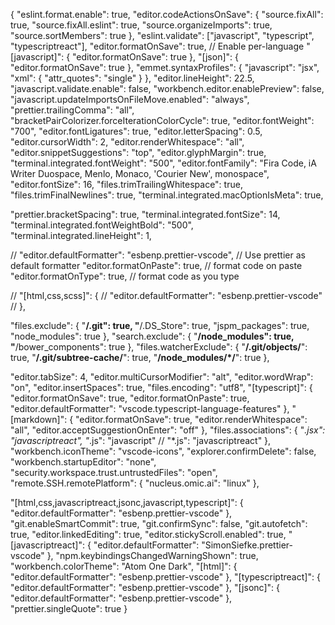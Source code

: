 {
"eslint.format.enable": true,
"editor.codeActionsOnSave": {
"source.fixAll": true,
"source.fixAll.eslint": true,
"source.organizeImports": true,
"source.sortMembers": true
},
"eslint.validate": ["javascript", "typescript", "typescriptreact"],
"editor.formatOnSave": true,
// Enable per-language
"[javascript]": {
"editor.formatOnSave": true
},
"[json]": {
"editor.formatOnSave": true
},
"emmet.syntaxProfiles": {
"javascript": "jsx",
"xml": {
"attr_quotes": "single"
}
},
"editor.lineHeight": 22.5,
"javascript.validate.enable": false,
"workbench.editor.enablePreview": false,
"javascript.updateImportsOnFileMove.enabled": "always",
"prettier.trailingComma": "all",
"bracketPairColorizer.forceIterationColorCycle": true,
"editor.fontWeight": "700",
"editor.fontLigatures": true,
"editor.letterSpacing": 0.5,
"editor.cursorWidth": 2,
"editor.renderWhitespace": "all",
"editor.snippetSuggestions": "top",
"editor.glyphMargin": true,
"terminal.integrated.fontWeight": "500",
"editor.fontFamily": "Fira Code, iA Writer Duospace, Menlo, Monaco, 'Courier New', monospace",
"editor.fontSize": 16,
"files.trimTrailingWhitespace": true,
"files.trimFinalNewlines": true,
"terminal.integrated.macOptionIsMeta": true,

"prettier.bracketSpacing": true,
"terminal.integrated.fontSize": 14,
"terminal.integrated.fontWeightBold": "500",
"terminal.integrated.lineHeight": 1,

// "editor.defaultFormatter": "esbenp.prettier-vscode", // Use prettier as default formatter
"editor.formatOnPaste": true, // format code on paste
"editor.formatOnType": true, // format code as you type

// "[html,css,scss]": {
// "editor.defaultFormatter": "esbenp.prettier-vscode"
// },

"files.exclude": {
"**/.git": true,
"**/.DS_Store": true,
"jspm_packages": true,
"node_modules": true
},
"search.exclude": {
"**/node_modules": true,
"**/bower_components": true
},
"files.watcherExclude": {
"**/.git/objects/**": true,
"**/.git/subtree-cache/**": true,
"**/node_modules/\*/**": true
},

"editor.tabSize": 4,
"editor.multiCursorModifier": "alt",
"editor.wordWrap": "on",
"editor.insertSpaces": true,
"files.encoding": "utf8",
"[typescript]": {
"editor.formatOnSave": true,
"editor.formatOnPaste": true,
"editor.defaultFormatter": "vscode.typescript-language-features"
},
"[markdown]": {
"editor.formatOnSave": true,
"editor.renderWhitespace": "all",
"editor.acceptSuggestionOnEnter": "off"
},
"files.associations": {
"_.jsx": "javascriptreact",
"_.js": "javascript"
// "\*.js": "javascriptreact"
},
"workbench.iconTheme": "vscode-icons",
"explorer.confirmDelete": false,
"workbench.startupEditor": "none",
"security.workspace.trust.untrustedFiles": "open",
"remote.SSH.remotePlatform": {
"nucleus.omic.ai": "linux"
},

"[html,css,javascriptreact,jsonc,javascript,typescript]": {
"editor.defaultFormatter": "esbenp.prettier-vscode"
},
"git.enableSmartCommit": true,
"git.confirmSync": false,
"git.autofetch": true,
"editor.linkedEditing": true,
"editor.stickyScroll.enabled": true,
"[javascriptreact]": {
"editor.defaultFormatter": "SimonSiefke.prettier-vscode"
},
"npm.keybindingsChangedWarningShown": true,
"workbench.colorTheme": "Atom One Dark",
"[html]": {
"editor.defaultFormatter": "esbenp.prettier-vscode"
},
"[typescriptreact]": {
"editor.defaultFormatter": "esbenp.prettier-vscode"
},
"[jsonc]": {
"editor.defaultFormatter": "esbenp.prettier-vscode"
},
"prettier.singleQuote": true
}
